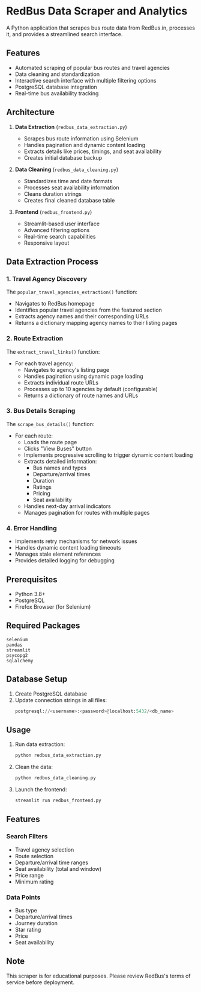 # RedBus Data Scraper and Analytics

A Python application that scrapes bus route data from RedBus.in, processes it, and provides a streamlined search interface.

## Features

- Automated scraping of popular bus routes and travel agencies
- Data cleaning and standardization
- Interactive search interface with multiple filtering options
- PostgreSQL database integration
- Real-time bus availability tracking

## Architecture

1. **Data Extraction** (`redbus_data_extraction.py`)
   - Scrapes bus route information using Selenium
   - Handles pagination and dynamic content loading
   - Extracts details like prices, timings, and seat availability
   - Creates initial database backup

2. **Data Cleaning** (`redbus_data_cleaning.py`)
   - Standardizes time and date formats
   - Processes seat availability information
   - Cleans duration strings
   - Creates final cleaned database table

3. **Frontend** (`redbus_frontend.py`)
   - Streamlit-based user interface
   - Advanced filtering options
   - Real-time search capabilities
   - Responsive layout

## Data Extraction Process

### 1. Travel Agency Discovery
The `popular_travel_agencies_extraction()` function:
- Navigates to RedBus homepage
- Identifies popular travel agencies from the featured section
- Extracts agency names and their corresponding URLs
- Returns a dictionary mapping agency names to their listing pages

### 2. Route Extraction
The `extract_travel_links()` function:
- For each travel agency:
  - Navigates to agency's listing page
  - Handles pagination using dynamic page loading
  - Extracts individual route URLs
  - Processes up to 10 agencies by default (configurable)
  - Returns a dictionary of route names and URLs

### 3. Bus Details Scraping
The `scrape_bus_details()` function:
- For each route:
  - Loads the route page
  - Clicks "View Buses" button
  - Implements progressive scrolling to trigger dynamic content loading
  - Extracts detailed information:
    - Bus names and types
    - Departure/arrival times
    - Duration
    - Ratings
    - Pricing
    - Seat availability
  - Handles next-day arrival indicators
  - Manages pagination for routes with multiple pages

### 4. Error Handling
- Implements retry mechanisms for network issues
- Handles dynamic content loading timeouts
- Manages stale element references
- Provides detailed logging for debugging

## Prerequisites

- Python 3.8+
- PostgreSQL
- Firefox Browser (for Selenium)

## Required Packages

```
selenium
pandas
streamlit
psycopg2
sqlalchemy
```

## Database Setup

1. Create PostgreSQL database
2. Update connection strings in all files:
   ```python
   postgresql://<username>:<password>@localhost:5432/<db_name>
   ```

## Usage

1. Run data extraction:
   ```bash
   python redbus_data_extraction.py
   ```

2. Clean the data:
   ```bash
   python redbus_data_cleaning.py
   ```

3. Launch the frontend:
   ```bash
   streamlit run redbus_frontend.py
   ```

## Features

### Search Filters
- Travel agency selection
- Route selection
- Departure/arrival time ranges
- Seat availability (total and window)
- Price range
- Minimum rating

### Data Points
- Bus type
- Departure/arrival times
- Journey duration
- Star rating
- Price
- Seat availability

## Note

This scraper is for educational purposes. Please review RedBus's terms of service before deployment.
